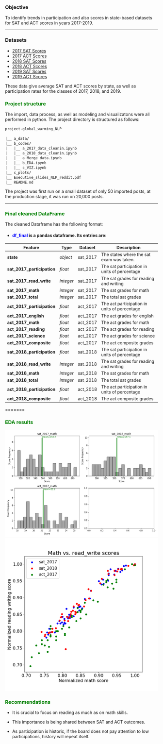 ### Objective

To identify trends in participation and also scores in state-based datasets for SAT and ACT scores in years 2017-2019.

---

### Datasets

- [2017 SAT Scores](./data/sat_2017.csv)
- [2017 ACT Scores](./data/act_2017.csv)
- [2018 SAT Scores](./data/sat_2018.csv)
- [2018 ACT Scores](./data/act_2018.csv)
- [2019 SAT Scores](./data/sat_2019.csv)
- [2019 ACT Scores](./data/act_2019.csv)

These data give average SAT and ACT scores by state, as well as participation rates for the classes of 2017, 2018, and 2019.

### <span style="color: green">Project structure
    
The import, data process, as well as modeling and visualizatons were all performed in python. The project directory is structured as follows:
```
project-global_warming_NLP
    
|__ a_data/
|__ b_codes/
|   |__ a_2017_data_cleanin.ipynb  
|   |__ a_2018_data_cleanin.ipynb 
|   |__ a_Merge_data.ipynb   
|   |__ b_EDA.ipynb
|   |__ c_VIZ.ipynb
|__ c_plots/
|__ Executive_slides_NLP_reddit.pdf
|__ README.md
```

The project was first run on a small dataset of only 50 imported posts, at the production stage, it was run on 20,000 posts.

---

### <span style="color: green">Final cleaned DataFrame   
  

The cleaned Dataframe has the following format:

- #### <font color='blue'> df_final</font> is a pandas dataframe. Its entries are: 

|Feature|Type|Dataset|Description|
|---|---|---|---|
|**state**|*object*|sat_2017|The states where the sat exam was taken.|
|**sat_2017_participation**|*float*|sat_2017|The sat participation in units of percentage|
|**sat_2017_read_write**|*integer*|sat_2017|The sat grades for reading and writing|
|**sat_2017_math**|*integer*|sat_2017|The sat grades for math|
|**sat_2017_total**|*integer*|sat_2017|The total sat grades|
|**act_2017_participation**|*float*|act_2017|The act participation in units of percentage|
|**act_2017_english**|*float*|act_2017|The act grades for english|
|**act_2017_math**|*float*|act_2017|The act grades for math|
|**act_2017_reading**|*float*|act_2017|The act grades for reading|
|**act_2017_science**|*float*|act_2017|The act grades for science|
|**act_2017_composite**|*float*|act_2017|The act composite grades|
|**sat_2018_participation**|*float*|sat_2018|The sat participation in units of percentage|
|**sat_2018_read_write**|*integer*|sat_2018|The sat grades for reading and writing|
|**sat_2018_math**|*integer*|sat_2018|The sat grades for math|
|**sat_2018_total**|*integer*|sat_2018|The total sat grades|
|**act_2018_participation**|*float*|act_2018|The act participation in units of percentage|
|**act_2018_composite**|*float*|act_2018|The act composite grades|
=======

### <span style="color: green">EDA results  
    
<div style="text-align:center"><img src="c_plots/hist_sat_act_math.png" /></div>



<div style="text-align:center"><img src="c_plots/scatter_read_write_math.png" /></div>

    
    
    
### <span style="color: green">Recommendations   
    
    
- It is crucial to focus on reading as much as on math skills.

- This importance is being shared between SAT and ACT outcomes.

- As participation is historic, if the board does not pay attention to low participations, history will repeat itself.
